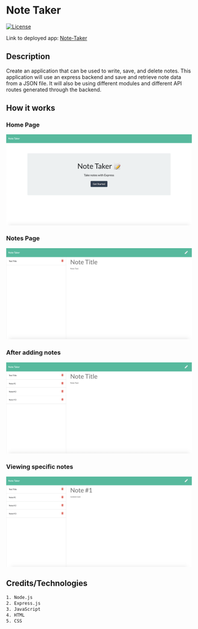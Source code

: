 # Note Taker

[![License](https://img.shields.io/badge/License-MIT-blue.svg)](https://opensource.org/licenses/MIT)

Link to deployed app: [Note-Taker](https://murmuring-shore-68686.herokuapp.com)

## Description
Create an application that can be used to write, save, and delete notes. This application will use an express backend and save and retrieve note data from a JSON file. It will also be using different modules and different API routes generated through the backend.

## How it works

### Home Page 
![Note Taker](images/note-taker-home-page.png)

### Notes Page 
![Note Taker](images/note-taker-notes-page.png)

### After adding notes
![Note Taker](images/after-adding-notes.png)

### Viewing specific notes
![Note Taker](images/active-view.png)

## Credits/Technologies
    1. Node.js
    2. Express.js
    3. JavaScript
    4. HTML
    5. CSS